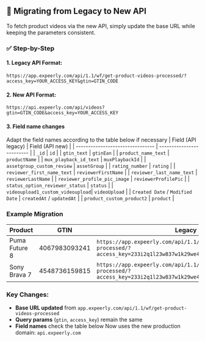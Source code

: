 ## 🔄 Migrating from Legacy to New API

To fetch product videos via the new API, simply update the base URL while keeping the parameters consistent.

### ✅ Step-by-Step

#### 1. Legacy API Format: 
`https://app.expeerly.com/api/1.1/wf/get-product-videos-processed/?access_key=YOUR_ACCESS_KEY&gtin=GTIN_CODE`

#### 2. New API Format:
`https://api.expeerly.com/api/videos?gtin=GTIN_CODE&access_key=YOUR_ACCESS_KEY`

#### 3. Field name changes
Adapt the field names according to the table below if necessary
| Field (API legacy)               | Field (API new)           |
| -------------------------------- | ------------------------- |
| `_id`                            | `id`                      |
| `gtin_text`                      | `gtinEan`                 |
| `product_name_text`              | `productName`             |
| `mux_playback_id_text`           | `muxPlaybackId`           |
| `assetgroup_custom_review`       | `assetGroup`              |
| `rating_number`                  | `rating`                  |
| `reviewer_first_name_text`       | `reviewerFirstName`       |
| `reviewer_last_name_text`        | `reviewerLastName`        |
| `reviewer_profile_pic_image`     | `reviewerProfilePic`      |
| `status_option_reviewer_status`  | `status`                  |
| `videoupload1_custom_videoupload`| `videoUpload`             |
| `Created Date` / `Modified Date` | `createdAt` / `updatedAt` |
| `product_custom_product2`        | `product`                 |


### Example Migration

| Product           | GTIN           | Legacy API                                                                                      | New API                                                                                   |
|-------------------|----------------|--------------------------------------------------------------------------------------------------|--------------------------------------------------------------------------------------------|
| Puma Future 8     | 4067983093241  | `https://app.expeerly.com/api/1.1/wf/get-product-videos-processed/?access_key=233i2q1l23w837w1k29we4mn8ui03gh&gtin=4067983093241` | `https://api.expeerly.com/api/videos?gtin=4067983093241&access_key=233i2q1l23w837w1k29we4mn8ui03gh` |
| Sony Brava 7      | 4548736159815  | `https://app.expeerly.com/api/1.1/wf/get-product-videos-processed/?access_key=233i2q1l23w837w1k29we4mn8ui03gh&gtin=4548736159815` | `https://api.expeerly.com/api/videos?gtin=4548736159815&access_key=233i2q1l23w837w1k29we4mn8ui03gh` |

### Key Changes:
- **Base URL updated** from `app.expeerly.com/api/1.1/wf/get-product-videos-processed`  
- **Query params** (`gtin`, `access_key`) remain the same
- **Field names** check the table below
Now uses the new production domain: `api.expeerly.com`



